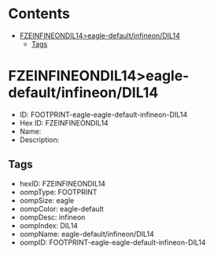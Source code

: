 



Contents
========

* [FZEINFINEONDIL14>eagle-default/infineon/DIL14](#fzeinfineondil14eagle-defaultinfineondil14)
	* [Tags](#tags)

# FZEINFINEONDIL14>eagle-default/infineon/DIL14

- ID: FOOTPRINT-eagle-eagle-default-infineon-DIL14
- Hex ID: FZEINFINEONDIL14
- Name: 
- Description: 

## Tags

- hexID: FZEINFINEONDIL14
- oompType: FOOTPRINT
- oompSize: eagle
- oompColor: eagle-default
- oompDesc: infineon
- oompIndex: DIL14
- oompName: eagle-default/infineon/DIL14
- oompID: FOOTPRINT-eagle-eagle-default-infineon-DIL14
